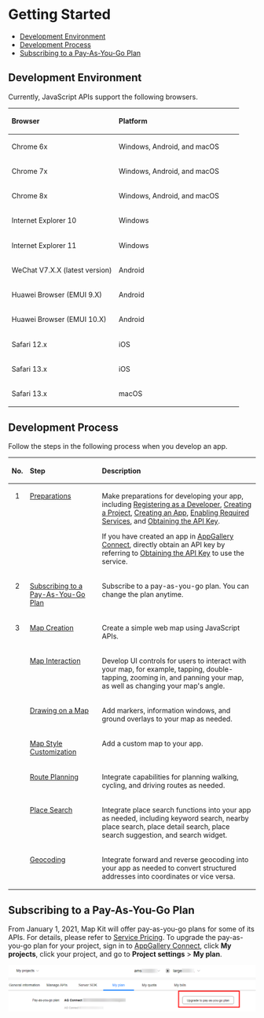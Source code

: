 # Getting Started<a name="EN-US_TOPIC_0000001145843443"></a>

-   [Development Environment](#section981116332430)
-   [Development Process](#section1789025332016)
-   [Subscribing to a Pay-As-You-Go Plan](#section7921102111484)

## Development Environment<a name="section981116332430"></a>

Currently, JavaScript APIs support the following browsers.

<a name="table957814411327"></a>
<table><thead align="left"><tr id="row157910413217"><th class="cellrowborder" valign="top" width="46.400000000000006%" id="mcps1.1.3.1.1"><p id="p157912433216"><a name="p157912433216"></a><a name="p157912433216"></a><strong id="b2399923183719"><a name="b2399923183719"></a><a name="b2399923183719"></a>Browser</strong></p>
</th>
<th class="cellrowborder" valign="top" width="53.6%" id="mcps1.1.3.1.2"><p id="p12579249326"><a name="p12579249326"></a><a name="p12579249326"></a><strong id="b12681525163713"><a name="b12681525163713"></a><a name="b12681525163713"></a>Platform</strong></p>
</th>
</tr>
</thead>
<tbody><tr id="row19579134103218"><td class="cellrowborder" valign="top" width="46.400000000000006%" headers="mcps1.1.3.1.1 "><p id="p957915413329"><a name="p957915413329"></a><a name="p957915413329"></a>Chrome 6x</p>
</td>
<td class="cellrowborder" valign="top" width="53.6%" headers="mcps1.1.3.1.2 "><p id="p357910443217"><a name="p357910443217"></a><a name="p357910443217"></a>Windows, Android, and macOS</p>
</td>
</tr>
<tr id="row205791443322"><td class="cellrowborder" valign="top" width="46.400000000000006%" headers="mcps1.1.3.1.1 "><p id="p45795415327"><a name="p45795415327"></a><a name="p45795415327"></a>Chrome 7x</p>
</td>
<td class="cellrowborder" valign="top" width="53.6%" headers="mcps1.1.3.1.2 "><p id="p85791641327"><a name="p85791641327"></a><a name="p85791641327"></a>Windows, Android, and macOS</p>
</td>
</tr>
<tr id="row18579845322"><td class="cellrowborder" valign="top" width="46.400000000000006%" headers="mcps1.1.3.1.1 "><p id="p25794493220"><a name="p25794493220"></a><a name="p25794493220"></a>Chrome 8x</p>
</td>
<td class="cellrowborder" valign="top" width="53.6%" headers="mcps1.1.3.1.2 "><p id="p16579184173213"><a name="p16579184173213"></a><a name="p16579184173213"></a>Windows, Android, and macOS</p>
</td>
</tr>
<tr id="row13579047327"><td class="cellrowborder" valign="top" width="46.400000000000006%" headers="mcps1.1.3.1.1 "><p id="p10579148324"><a name="p10579148324"></a><a name="p10579148324"></a>Internet Explorer 10</p>
</td>
<td class="cellrowborder" valign="top" width="53.6%" headers="mcps1.1.3.1.2 "><p id="p1757944163220"><a name="p1757944163220"></a><a name="p1757944163220"></a>Windows</p>
</td>
</tr>
<tr id="row4579144113220"><td class="cellrowborder" valign="top" width="46.400000000000006%" headers="mcps1.1.3.1.1 "><p id="p135806412322"><a name="p135806412322"></a><a name="p135806412322"></a>Internet Explorer 11</p>
</td>
<td class="cellrowborder" valign="top" width="53.6%" headers="mcps1.1.3.1.2 "><p id="p115801742326"><a name="p115801742326"></a><a name="p115801742326"></a>Windows</p>
</td>
</tr>
<tr id="row858013416328"><td class="cellrowborder" valign="top" width="46.400000000000006%" headers="mcps1.1.3.1.1 "><p id="p258012410320"><a name="p258012410320"></a><a name="p258012410320"></a>WeChat V7.X.X (latest version)</p>
</td>
<td class="cellrowborder" valign="top" width="53.6%" headers="mcps1.1.3.1.2 "><p id="p158084133211"><a name="p158084133211"></a><a name="p158084133211"></a>Android</p>
</td>
</tr>
<tr id="row4580104143214"><td class="cellrowborder" valign="top" width="46.400000000000006%" headers="mcps1.1.3.1.1 "><p id="p18580341324"><a name="p18580341324"></a><a name="p18580341324"></a>Huawei Browser (EMUI 9.X)</p>
</td>
<td class="cellrowborder" valign="top" width="53.6%" headers="mcps1.1.3.1.2 "><p id="p19580164133210"><a name="p19580164133210"></a><a name="p19580164133210"></a>Android</p>
</td>
</tr>
<tr id="row1658012413216"><td class="cellrowborder" valign="top" width="46.400000000000006%" headers="mcps1.1.3.1.1 "><p id="p5580124133218"><a name="p5580124133218"></a><a name="p5580124133218"></a>Huawei Browser (EMUI 10.X)</p>
</td>
<td class="cellrowborder" valign="top" width="53.6%" headers="mcps1.1.3.1.2 "><p id="p95805413328"><a name="p95805413328"></a><a name="p95805413328"></a>Android</p>
</td>
</tr>
<tr id="row1858015413217"><td class="cellrowborder" valign="top" width="46.400000000000006%" headers="mcps1.1.3.1.1 "><p id="p558017415328"><a name="p558017415328"></a><a name="p558017415328"></a>Safari 12.x</p>
</td>
<td class="cellrowborder" valign="top" width="53.6%" headers="mcps1.1.3.1.2 "><p id="p458010493210"><a name="p458010493210"></a><a name="p458010493210"></a>iOS</p>
</td>
</tr>
<tr id="row55804493219"><td class="cellrowborder" valign="top" width="46.400000000000006%" headers="mcps1.1.3.1.1 "><p id="p45808414325"><a name="p45808414325"></a><a name="p45808414325"></a>Safari 13.x</p>
</td>
<td class="cellrowborder" valign="top" width="53.6%" headers="mcps1.1.3.1.2 "><p id="p1258054143218"><a name="p1258054143218"></a><a name="p1258054143218"></a>iOS</p>
</td>
</tr>
<tr id="row5580184133211"><td class="cellrowborder" valign="top" width="46.400000000000006%" headers="mcps1.1.3.1.1 "><p id="p205801042328"><a name="p205801042328"></a><a name="p205801042328"></a>Safari 13.x</p>
</td>
<td class="cellrowborder" valign="top" width="53.6%" headers="mcps1.1.3.1.2 "><p id="p3580649321"><a name="p3580649321"></a><a name="p3580649321"></a>macOS</p>
</td>
</tr>
</tbody>
</table>

## Development Process<a name="section1789025332016"></a>

Follow the steps in the following process when you develop an app.

<a name="table4122153120269"></a>
<table><thead align="left"><tr id="row15305163112618"><th class="cellrowborder" align="center" valign="top" width="6.28062806280628%" id="mcps1.1.4.1.1"><p id="p19280142664212"><a name="p19280142664212"></a><a name="p19280142664212"></a>No.</p>
</th>
<th class="cellrowborder" valign="top" width="29.282928292829286%" id="mcps1.1.4.1.2"><p id="p830511312266"><a name="p830511312266"></a><a name="p830511312266"></a>Step</p>
</th>
<th class="cellrowborder" valign="top" width="64.43644364436445%" id="mcps1.1.4.1.3"><p id="p103051631192618"><a name="p103051631192618"></a><a name="p103051631192618"></a>Description</p>
</th>
</tr>
</thead>
<tbody><tr id="row117667754214"><td class="cellrowborder" align="center" valign="top" width="6.28062806280628%" headers="mcps1.1.4.1.1 "><p id="p3766073426"><a name="p3766073426"></a><a name="p3766073426"></a>1</p>
</td>
<td class="cellrowborder" valign="top" width="29.282928292829286%" headers="mcps1.1.4.1.2 "><p id="p14282131203520"><a name="p14282131203520"></a><a name="p14282131203520"></a><a href="javascript-api-preparations.md">Preparations</a></p>
</td>
<td class="cellrowborder" valign="top" width="64.43644364436445%" headers="mcps1.1.4.1.3 "><p id="p9282101113514"><a name="p9282101113514"></a><a name="p9282101113514"></a>Make preparations for developing your app, including <a href="javascript-api-preparations.md#section47264296">Registering as a Developer</a>, <a href="javascript-api-preparations.md#section92411038172816">Creating a Project</a>, <a href="javascript-api-preparations.md#section7940182616297">Creating an App</a>, <a href="javascript-api-preparations.md#section470311311307">Enabling Required Services</a>, and <a href="javascript-api-preparations.md#section175508543353">Obtaining the API Key</a>.</p>
<p id="p0325201681019"><a name="p0325201681019"></a><a name="p0325201681019"></a>If you have created an app in <a href="https://developer.huawei.com/consumer/en/service/josp/agc/index.html" target="_blank" rel="noopener noreferrer">AppGallery Connect</a>, directly obtain an API key by referring to <a href="javascript-api-preparations.md#section175508543353">Obtaining the API Key</a> to use the service.</p>
</td>
</tr>
<tr id="row488783664412"><td class="cellrowborder" align="center" valign="top" width="6.28062806280628%" headers="mcps1.1.4.1.1 "><p id="p0887163684411"><a name="p0887163684411"></a><a name="p0887163684411"></a>2</p>
</td>
<td class="cellrowborder" valign="top" width="29.282928292829286%" headers="mcps1.1.4.1.2 "><p id="p12529639133519"><a name="p12529639133519"></a><a name="p12529639133519"></a><a href="#section7921102111484">Subscribing to a Pay-As-You-Go Plan</a></p>
</td>
<td class="cellrowborder" valign="top" width="64.43644364436445%" headers="mcps1.1.4.1.3 "><p id="p1570612255514"><a name="p1570612255514"></a><a name="p1570612255514"></a>Subscribe to a pay-as-you-go plan. You can change the plan anytime.</p>
</td>
</tr>
<tr id="row215818418196"><td class="cellrowborder" rowspan="7" align="center" valign="top" width="6.28062806280628%" headers="mcps1.1.4.1.1 "><p id="p191601926132411"><a name="p191601926132411"></a><a name="p191601926132411"></a>3</p>
</td>
<td class="cellrowborder" valign="top" width="29.282928292829286%" headers="mcps1.1.4.1.2 "><p id="p1938619172114"><a name="p1938619172114"></a><a name="p1938619172114"></a><a href="javascript-api-basic-map.md">Map Creation</a></p>
</td>
<td class="cellrowborder" valign="top" width="64.43644364436445%" headers="mcps1.1.4.1.3 "><p id="p2371919202117"><a name="p2371919202117"></a><a name="p2371919202117"></a>Create a simple web map using JavaScript APIs.</p>
</td>
</tr>
<tr id="row14808202071911"><td class="cellrowborder" valign="top" headers="mcps1.1.4.1.1 "><p id="p113651916210"><a name="p113651916210"></a><a name="p113651916210"></a><a href="javascript-api-map-interaction.md">Map Interaction</a></p>
</td>
<td class="cellrowborder" valign="top" headers="mcps1.1.4.1.2 "><p id="p43641917217"><a name="p43641917217"></a><a name="p43641917217"></a>Develop UI controls for users to interact with your map, for example, tapping, double-tapping, zooming in, and panning your map, as well as changing your map's angle.</p>
</td>
</tr>
<tr id="row734019881617"><td class="cellrowborder" valign="top" headers="mcps1.1.4.1.1 "><p id="p93515195216"><a name="p93515195216"></a><a name="p93515195216"></a><a href="javascript-api-drawing-on-map.md">Drawing on a Map</a></p>
</td>
<td class="cellrowborder" valign="top" headers="mcps1.1.4.1.2 "><p id="p153417190214"><a name="p153417190214"></a><a name="p153417190214"></a>Add markers, information windows, and ground overlays to your map as needed.</p>
</td>
</tr>
<tr id="row13302593166"><td class="cellrowborder" valign="top" headers="mcps1.1.4.1.1 "><p id="p6331019182114"><a name="p6331019182114"></a><a name="p6331019182114"></a><a href="javascript-api-map-style-customization.md">Map Style Customization</a></p>
</td>
<td class="cellrowborder" valign="top" headers="mcps1.1.4.1.2 "><p id="p10321219152117"><a name="p10321219152117"></a><a name="p10321219152117"></a>Add a custom map to your app.</p>
</td>
</tr>
<tr id="row17240217151612"><td class="cellrowborder" valign="top" headers="mcps1.1.4.1.1 "><p id="p93111198218"><a name="p93111198218"></a><a name="p93111198218"></a><a href="javascript-api-path-planning.md">Route Planning</a></p>
</td>
<td class="cellrowborder" valign="top" headers="mcps1.1.4.1.2 "><p id="p130919172112"><a name="p130919172112"></a><a name="p130919172112"></a>Integrate capabilities for planning walking, cycling, and driving routes as needed.</p>
</td>
</tr>
<tr id="row067021715166"><td class="cellrowborder" valign="top" headers="mcps1.1.4.1.1 "><p id="p102981917219"><a name="p102981917219"></a><a name="p102981917219"></a><a href="javascript-api-location-search.md">Place Search</a></p>
</td>
<td class="cellrowborder" valign="top" headers="mcps1.1.4.1.2 "><p id="p132891962116"><a name="p132891962116"></a><a name="p132891962116"></a>Integrate place search functions into your app as needed, including keyword search, nearby place search, place detail search, place search suggestion, and search widget.</p>
</td>
</tr>
<tr id="row14390150111916"><td class="cellrowborder" valign="top" headers="mcps1.1.4.1.1 "><p id="p9271519162112"><a name="p9271519162112"></a><a name="p9271519162112"></a><a href="javascript-api-geocoding.md">Geocoding</a></p>
</td>
<td class="cellrowborder" valign="top" headers="mcps1.1.4.1.2 "><p id="p02620190217"><a name="p02620190217"></a><a name="p02620190217"></a>Integrate forward and reverse geocoding into your app as needed to convert structured addresses into coordinates or vice versa.</p>
</td>
</tr>
</tbody>
</table>

## Subscribing to a Pay-As-You-Go Plan<a name="section7921102111484"></a>

From January 1, 2021, Map Kit will offer pay-as-you-go plans for some of its APIs. For details, please refer to  [Service Pricing](about-charging.md). To upgrade the pay-as-you-go plan for your project, sign in to  [AppGallery Connect](https://developer.huawei.com/consumer/en/service/josp/agc/index.html), click  **My projects**, click your project, and go to  **Project settings**  \>  **My plan**.

![](figures/截图-225.png)


